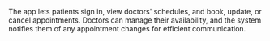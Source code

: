 The app lets patients sign in, view doctors' schedules, and book, update, or cancel appointments. Doctors can manage their
availability, and the system notifies them of any appointment changes for efficient communication.
